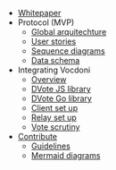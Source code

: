 - [Whitepaper](/whitepaper.md)
- Protocol (MVP)
    - [Global arquitechture](/protocol/arquitechture.md)
    - [User stories](/protocol/user-stories.md)
    - [Sequence diagrams](/protocol/sequence-diagrams.md)
    - [Data schema](/protocol/data-schema.md)
- Integrating Vocdoni
    - [Overview](/integration/overview.md)
    - [DVote JS library](/integration/dvote-js.md)
    - [DVote Go library](/integration/go-dvote.md)
    - [Client set up](/integration/client-set-up.md)
    - [Relay set up](/integration/relay-set-up.md)
    - [Vote scrutiny](/integration/scrutiny.md)
- [Contribute](/contribute.md)
    - [Guidelines](/contribute/guidelines.md)
    - [Mermaid diagrams](/contribute/mermaid.md)
